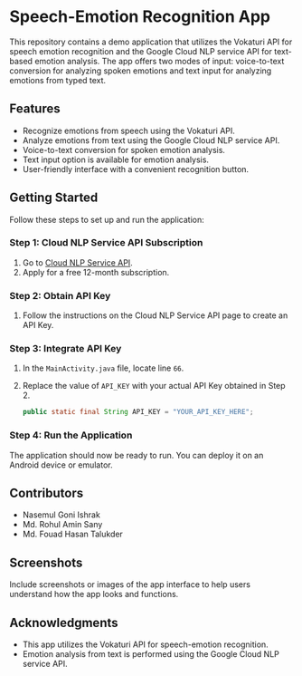 # Speech-Emotion Recognition App

This repository contains a demo application that utilizes the Vokaturi API for speech emotion recognition and the Google Cloud NLP service API for text-based emotion analysis. The app offers two modes of input: voice-to-text conversion for analyzing spoken emotions and text input for analyzing emotions from typed text.

## Features

- Recognize emotions from speech using the Vokaturi API.
- Analyze emotions from text using the Google Cloud NLP service API.
- Voice-to-text conversion for spoken emotion analysis.
- Text input option is available for emotion analysis.
- User-friendly interface with a convenient recognition button.

## Getting Started

Follow these steps to set up and run the application:

### Step 1: Cloud NLP Service API Subscription

1. Go to [Cloud NLP Service API](https://cloud.google.com/natural-language/docs/samples?hl=en-us).
2. Apply for a free 12-month subscription.

### Step 2: Obtain API Key

1. Follow the instructions on the Cloud NLP Service API page to create an API Key.

### Step 3: Integrate API Key

1. In the `MainActivity.java` file, locate line `66`.
2. Replace the value of `API_KEY` with your actual API Key obtained in Step 2.

   ```java
   public static final String API_KEY = "YOUR_API_KEY_HERE";
   ```

### Step 4: Run the Application

The application should now be ready to run. You can deploy it on an Android device or emulator.

## Contributors

- Nasemul Goni Ishrak
- Md. Rohul Amin Sany
- Md. Fouad Hasan Talukder

## Screenshots

Include screenshots or images of the app interface to help users understand how the app looks and functions.

## Acknowledgments

- This app utilizes the Vokaturi API for speech-emotion recognition.
- Emotion analysis from text is performed using the Google Cloud NLP service API.
